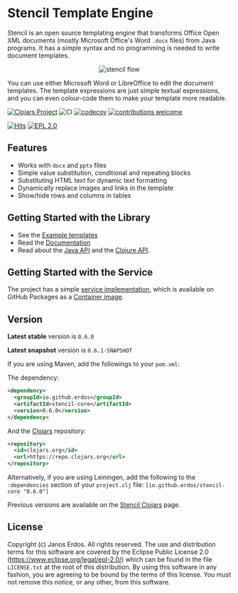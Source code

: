 # Stencil Template Engine

Stencil is an open source templating engine that transforms Office Open XML documents (mostly Microsoft
Office's Word `.docx` files) from Java programs. It has a simple syntax and no programming is needed to write document templates.

<p align="center"><img src="https://raw.githubusercontent.com/erdos/stencil/master/docs/graphics.svg?sanitize=true" alt="stencil flow"/></p>

You can use either Microsoft Word or LibreOffice to edit the document templates.
The template expressions are just simple textual expressions, and you can even colour-code
them to make your template more readable.

[![Clojars Project](https://img.shields.io/clojars/v/io.github.erdos/stencil-core.svg)](https://clojars.org/io.github.erdos/stencil-core)
![CI](https://github.com/erdos/stencil/actions/workflows/flow.yml/badge.svg)
[![codecov](https://codecov.io/gh/erdos/stencil/branch/master/graph/badge.svg)](https://codecov.io/gh/erdos/stencil)
[![contributions welcome](https://img.shields.io/badge/contributions-welcome-brightgreen.svg?style=flat)](https://github.com/erdos/stencil/issues)
<!-- [![HitCount](http://hits.dwyl.io/erdos/stencil.svg)](http://hits.dwyl.io/erdos/stencil) -->
[![Hits](https://hits.seeyoufarm.com/api/count/incr/badge.svg?url=https%3A%2F%2Fgithub.com%2Ferdos%2Fstencil&count_bg=%239F3DC8&title_bg=%23555555&icon=&icon_color=%23E7E7E7&title=hits&edge_flat=false)](https://hits.seeyoufarm.com)
[![EPL 2.0](https://img.shields.io/badge/License-EPL%202.0-red.svg)](https://www.eclipse.org/legal/epl-2.0/)


## Features

- Works with `docx` and `pptx` files
- Simple value substitution, conditional and repeating blocks
- Substituting HTML text for dynamic text formatting
- Dynamically replace images and links in the template
- Show/hide rows and columns in tables

## Getting Started with the Library

- See the [Example templates](examples)
- Read the [Documentation](https://stencil.erdos.dev)
- Read about the [Java API](docs/GettingStarted.md#java-api) and the [Clojure API](docs/GettingStarted.md#clojure-api).


## Getting Started with the Service

The project has a simple [service implementation](https://github.com/erdos/stencil/tree/master/service), which is available on GitHub Packages as a [Container image](https://github.com/users/erdos/packages/container/package/stencil).


## Version

**Latest stable** version is `0.6.0`

**Latest snapshot** version is `0.6.1-SNAPSHOT`

If you are using Maven, add the followings to your `pom.xml`:

The dependency:

``` xml
<dependency>
  <groupId>io.github.erdos</groupId>
  <artifactId>stencil-core</artifactId>
  <version>0.6.0</version>
</dependency>
```

And the [Clojars](https://clojars.org) repository:

``` xml
<repository>
  <id>clojars.org</id>
  <url>https://repo.clojars.org</url>
</repository>
```

Alternatively, if you are using Leiningen, add the following to
the `:dependencies` section of your `project.clj`
file: `[io.github.erdos/stencil-core "0.6.0"]`

Previous versions are available on the [Stencil Clojars](https://clojars.org/io.github.erdos/stencil-core) page.


## License

Copyright (c) Janos Erdos. All rights reserved. The use and distribution terms
for this software are covered by the Eclipse Public License 2.0
(https://www.eclipse.org/legal/epl-2.0/) which can be found in the file
`LICENSE.txt` at the root of this distribution. By using this software in any
fashion, you are agreeing to be bound by the terms of this license. You must not
remove this notice, or any other, from this software.
